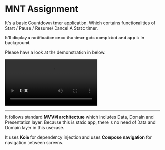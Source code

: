 
# MNT Assignment

It's a basic Countdown timer application. Which contains functionalities of Start / Pause / Resume/ Cancel A Static timer.

It'll display a notification once the timer gets completed and app is in background.

Please have a look at the demonstration in below.

![assignment-demo](https://github.com/hirenrafaliya/MNT-Assignment/blob/master/assignment-demo.mp4)

----

It follows standard **MVVM architecture** which includes Data, Domain and Presentation layer.
Because this is static app, there is no need of Data and Domain layer in this usecase.

It uses **Koin** for dependency injection and uses **Compose navigation** for navigation between screens.